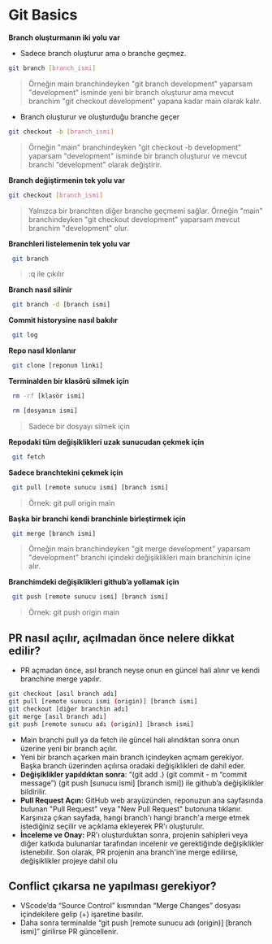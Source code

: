 # Git Basics

**Branch oluşturmanın iki yolu var**

- Sadece branch oluşturur ama o branche geçmez.

```bash
git branch [branch_ismi]
```

> Örneğin main branchindeyken "git branch development" yaparsam "development" isminde yeni bir branch oluşturur ama mevcut branchim "git checkout development" yapana kadar main olarak kalır.

- Branch oluşturur ve oluşturduğu branche geçer

```bash
git checkout -b [branch_ismi]
```

> Örneğin "main" branchindeyken "git checkout -b development" yaparsam "development" isminde bir branch oluşturur ve mevcut branchi "development" olarak değiştirir.

**Branch değiştirmenin tek yolu var**

```bash
git checkout [branch_ismi]
```

> Yalnızca bir branchten diğer branche geçmemi sağlar. Örneğin "main" branchindeyken "git checkout development" yaparsam mevcut branchim "development" olur.

**Branchleri listelemenin tek yolu var**

```bash
 git branch
```

> :q ile çıkılır

**Branch nasıl silinir**

```bash
 git branch -d [branch ismi]
```

**Commit historysine nasıl bakılır**

```bash
 git log
```

**Repo nasıl klonlanır**

```bash
 git clone [reponun linki]
```

**Terminalden bir klasörü silmek için**

```bash
 rm -rf [klasör ismi]
```

```bash
 rm [dosyanın ismi]
```

> Sadece bir dosyayı silmek için

**Repodaki tüm değişiklikleri uzak sunucudan çekmek için**

```bash
 git fetch
```

**Sadece branchtekini çekmek için**

```bash
 git pull [remote sunucu ismi] [branch ismi]
```

> Örnek: git pull origin main

**Başka bir branchi kendi branchinle birleştirmek için**

```bash
 git merge [branch ismi]
```

> Örneğin main branchindeyken "git merge development" yaparsam "development" branchi içindeki değişiklikleri main branchinin içine alır.

**Branchimdeki değişiklikleri github’a yollamak için**

```bash
 git push [remote sunucu ismi] [branch ismi]
```

> Örnek: git push origin main 

## PR nasıl açılır, açılmadan önce nelere dikkat edilir?

- PR açmadan önce, asıl branch neyse onun en güncel hali alınır ve kendi branchine merge yapılır.

```bash
git checkout [asıl branch adı]
git pull [remote sunucu ismi (origin)] [branch ismi]
git checkout [diğer branchin adı]
git merge [asıl branch adı]
git push [remote sunucu adı (origin)] [branch ismi]
```

- Main branchi pull ya da fetch ile güncel hali alındıktan sonra onun üzerine yeni bir branch açılır.
- Yeni bir branch açarken main branch içindeyken açmam gerekiyor. Başka branch üzerinden açılırsa oradaki değişiklikleri de dahil eder.
- **Değişiklikler yapıldıktan sonra**:  “(git add .) (git commit - m “commit message”)  (git push [sunucu ismi] [branch ismi]) ile github’a değişiklikler bildirilir.
- **Pull Request Açın:** GitHub web arayüzünden, reponuzun ana sayfasında bulunan "Pull Request" veya "New Pull Request" butonuna tıklanır. Karşınıza çıkan sayfada, hangi branch'ı hangi branch'a merge etmek istediğiniz seçilir ve açıklama ekleyerek PR'ı oluşturulır.
- **İnceleme ve Onay:** PR'ı oluşturduktan sonra, projenin sahipleri veya diğer katkıda bulunanlar tarafından incelenir ve gerektiğinde değişiklikler istenebilir. Son olarak, PR projenin ana branch'ine merge edilirse, değişiklikler projeye dahil olu

## Conflict çıkarsa ne yapılması gerekiyor?

- VScode’da “Source Control” kısmından “Merge Changes” dosyası içindekilere gelip (+) işaretine basılır.
- Daha sonra terminalde “git push [remote sunucu adı (origin)] [branch ismi]” girilirse PR güncellenir.
